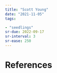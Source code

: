 ```yaml
---
title: "Scott Young"
date: "2021-11-05"
tags:

- "seedlings"
sr-due: 2022-09-17
sr-interval: 3
sr-ease: 250
---
```




# References

